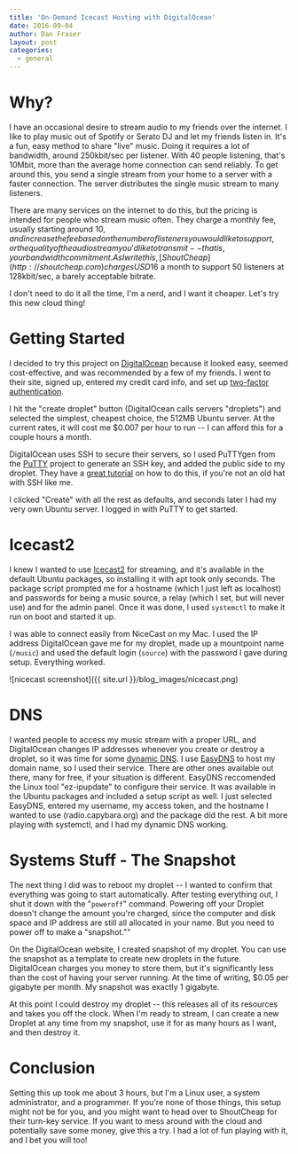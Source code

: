 ```yaml
---
title: 'On-Demand Icecast Hosting with DigitalOcean'
date: 2016-09-04
author: Dan Fraser
layout: post
categories:
  - general
---
```

# Why?

I have an occasional desire to stream audio to my friends over the internet. I like to play music out of Spotify or Serato DJ and let my friends listen in. It's a fun, easy method to share "live" music. Doing it requires a lot of bandwidth, around 250kbit/sec per listener. With 40 people listening, that's 10Mbit, more than the average home connection can send reliably. To get around this, you send a single stream from your home to a server with a faster connection. The server distributes the single music stream to many listeners.

There are many services on the internet to do this, but the pricing is intended for people who stream music often. They charge a monthly fee, usually starting around $10, and increase the fee based on the number of listeners you would like to support, or the quality of the audio stream you'd like to transmit -- that is, your bandwidth commitment. As I write this, [ShoutCheap](http://shoutcheap.com) charges USD$16 a month to support 50 listeners at 128kbit/sec, a barely acceptable bitrate.

I don't need to do it all the time, I'm a nerd, and I want it cheaper.  Let's try this new cloud thing!

# Getting Started

I decided to try this project on [DigitalOcean](https://digitalocean.com) because it looked easy, seemed cost-effective, and was recommended by a few of my friends. I went to their site, signed up, entered my credit card info, and set up [two-factor authentication](https://en.wikipedia.org/wiki/Multi-factor_authentication).

I hit the "create droplet" button (DigitalOcean calls servers "droplets") and selected the simplest, cheapest choice, the 512MB Ubuntu server. At the current rates, it will cost me $0.007 per hour to run -- I can afford this for a couple hours a month.

DigitalOcean uses SSH to secure their servers, so I used PuTTYgen from the [PuTTY](http://www.chiark.greenend.org.uk/~sgtatham/putty/) project to generate an SSH key, and added the public side to my droplet. They have a [great tutorial](https://www.digitalocean.com/community/tutorials/how-to-use-ssh-keys-with-putty-on-digitalocean-droplets-windows-users) on how to do this, if you're not an old hat with SSH like me.

I clicked "Create" with all the rest as defaults, and seconds later I had my very own Ubuntu server. I logged in with PuTTY to get started.

# Icecast2

I knew I wanted to use [Icecast2](http://icecast.org/) for streaming, and it's available in the default Ubuntu packages, so installing it with apt took only seconds. The package script prompted me for a hostname (which I just left as localhost) and passwords for being a music source, a relay (which I set, but will never use) and for the admin panel.  Once it was done, I used `systemctl` to make it run on boot and started it up.  

I was able to connect easily from NiceCast on my Mac. I used the IP address DigitalOcean gave me for my droplet, made up a mountpoint name (`/music`) and used the default login (`source`) with the password I gave during setup.  Everything worked.

![nicecast screenshot]({{ site.url }}/blog_images/nicecast.png)

# DNS


I wanted people to access my music stream with a proper URL, and DigitalOcean changes IP addresses whenever you create or destroy a droplet, so it was time for some [dynamic DNS](https://en.wikipedia.org/wiki/Dynamic_DNS). I use [EasyDNS](https://easydns.com) to host my domain name, so I used their service. There are other ones available out there, many for free, if your situation is different. EasyDNS reccomended the Linux tool "ez-ipupdate" to configure their service. It was available in the Ubuntu packages and included a setup script as well.  I just selected EasyDNS, entered my username, my access token, and the hostname I wanted to use (radio.capybara.org) and the package did the rest. A bit more playing with systemctl, and I had my dynamic DNS working.

# Systems Stuff - The Snapshot

The next thing I did was to reboot my droplet -- I wanted to confirm that everything was going to start automatically. After testing everything out, I shut it down with the "`poweroff`" command.  Powering off your Droplet doesn't change the amount you're charged, since the computer and disk space and IP address are still all allocated in your name. But you need to power off to make a
"snapshot.""

On the DigitalOcean website, I created snapshot of my droplet. You can use the snapshot as a template to create new droplets in the future.  DigitalOcean charges you money to store them, but it's significantly less than the cost of having your server running. At the time of writing, $0.05 per gigabyte per month. My snapshot was exactly 1 gigabyte.

At this point I could destroy my droplet -- this releases all of its resources and takes you off the clock. When I'm ready to stream, I can create a new Droplet at any time from my snapshot, use it for as many hours as I want, and then destroy it.

# Conclusion

Setting this up took me about 3 hours, but I'm a Linux user, a system administrator, and a programmer. If you're none of those things, this setup might not be for you, and you might want to head over to ShoutCheap for their turn-key service. If you want to mess around with the cloud and potentially save some money, give this a try. I had a lot of fun playing with it, and I bet you will too!
